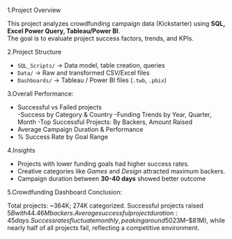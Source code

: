 1.Project Overview

This project analyzes crowdfunding campaign data (Kickstarter) using **SQL, Excel Power Query, Tableau/Power BI**.  
The goal is to evaluate project success factors, trends, and KPIs.


2.Project Structure
- `SQL_Scripts/` → Data model, table creation, queries  
- `Data/` → Raw and transformed CSV/Excel files  
- `Dashboards/` → Tableau / Power BI files (`.twb`, `.pbix`)  

3.Overall Performance:
- Successful vs Failed projects  
-Success by Category & Country 
-Funding Trends by Year, Quarter, Month
-Top Successful Projects: By Backers, Amount Raised  
- Average Campaign Duration & Performance  
- % Success Rate by Goal Range


4.Insights
- Projects with lower funding goals had higher success rates.  
- Creative categories like *Games* and *Design* attracted maximum backers.  
- Campaign duration between **30-40 days** showed better outcome

 
 5.Crowdfunding Dashboard Conclusion:

 Total projects: ~364K; 274K categorized. Successful projects raised $5B with 44.46M backers. Average successful project duration: 45 days.
 Success rates fluctuate monthly, peaking around 50%, showing seasonal or external influences.Top projects like Exploding Kittens show high backer engagement, highlighting popular creative categoriesChiptune     projects lead in success (~76%), while niche categories like Jazz or Graphic Novels have lower rates (~60%).A few high-performing projects dominate fundraising ($23M–$81M), while nearly half of all projects fail, reflecting a competitive environment.
